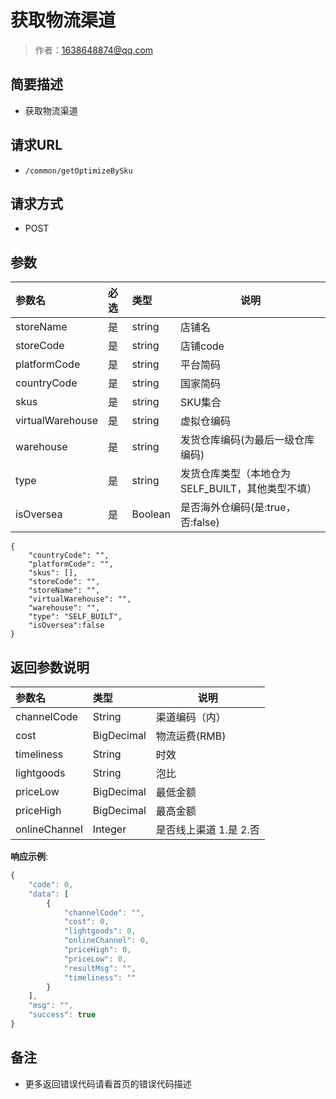 # 获取物流渠道

> 作者：1638648874@qq.com

## 简要描述

- 获取物流渠道

## 请求URL
- `/common/getOptimizeBySku `
  
## 请求方式
- POST 

## 参数

|参数名|必选|类型|说明|
|:----    |:---|:----- |-----   |
|storeName |是  |string |店铺名   |
|storeCode |是  |string |店铺code   |
|platformCode |是  |string | 平台简码    |
|countryCode |是  |string | 国家简码    |
|skus     |是  |string | SKU集合    |
|virtualWarehouse     |是  |string | 虚拟仓编码    |
|warehouse     |是  |string | 发货仓库编码(为最后一级仓库编码)    |
|type     |是  |string | 发货仓库类型（本地仓为SELF_BUILT，其他类型不填）    |
|isOversea     |是  |Boolean | 是否海外仓编码(是:true，否:false)    |
```
{
	"countryCode": "",
	"platformCode": "",
	"skus": [],
	"storeCode": "",
	"storeName": "",
	"virtualWarehouse": "",
	"warehouse": "",
	"type": "SELF_BUILT",
	"isOversea":false
}
```


## 返回参数说明 

|参数名|类型|说明|
|:-----  |:-----|-----                           |
|channelCode |String   |渠道编码（内）  |
|cost |BigDecimal   |物流运费(RMB)  |
|timeliness |String   |时效  |
|lightgoods |String   |泡比  |
|priceLow |BigDecimal   |最低金额  |
|priceHigh |BigDecimal   |最高金额  |
|onlineChannel |Integer  |	是否线上渠道 1.是 2.否 |

**响应示例**:
```javascript
{
	"code": 0,
	"data": [
		{
			"channelCode": "",
			"cost": 0,
			"lightgoods": 0,
			"onlineChannel": 0,
			"priceHigh": 0,
			"priceLow": 0,
			"resultMsg": "",
			"timeliness": ""
		}
	],
	"msg": "",
	"success": true
}
```

## 备注 

- 更多返回错误代码请看首页的错误代码描述